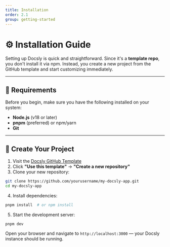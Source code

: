 ```yaml
---
title: Installation
order: 2.1
group: getting-started
---
```


# ⚙️ Installation Guide

Setting up Docsly is quick and straightforward. Since it's a **template repo**, you don't install it via npm. Instead, you create a new project from the GitHub template and start customizing immediately.

---

## 🧱 Requirements

Before you begin, make sure you have the following installed on your system:

* **Node.js** (v18 or later)
* **pnpm** (preferred) or npm/yarn
* **Git**

---

## 🚀 Create Your Project

1. Visit the [Docsly GitHub Template](https://github.com/yourusername/docsly-template)
2. Click **"Use this template"** → **"Create a new repository"**
3. Clone your new repository:

```bash
git clone https://github.com/yourusername/my-docsly-app.git
cd my-docsly-app
```

4. Install dependencies:

```bash
pnpm install  # or npm install
```

5. Start the development server:

```bash
pnpm dev
```

Open your browser and navigate to `http://localhost:3000` — your Docsly instance should be running.